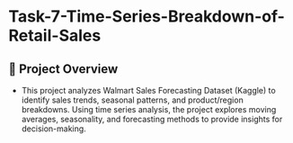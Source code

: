 # Task-7-Time-Series-Breakdown-of-Retail-Sales

## 📌 Project Overview  
- This project analyzes Walmart Sales Forecasting Dataset (Kaggle) to identify sales trends, seasonal patterns, and product/region breakdowns. Using time series analysis, the project explores moving averages, seasonality, and forecasting methods to provide insights for decision-making.

